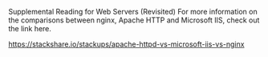 Supplemental Reading for Web Servers (Revisited)
For more information on the comparisons between nginx, Apache HTTP and Microsoft IIS, check out the link here.

https://stackshare.io/stackups/apache-httpd-vs-microsoft-iis-vs-nginx
